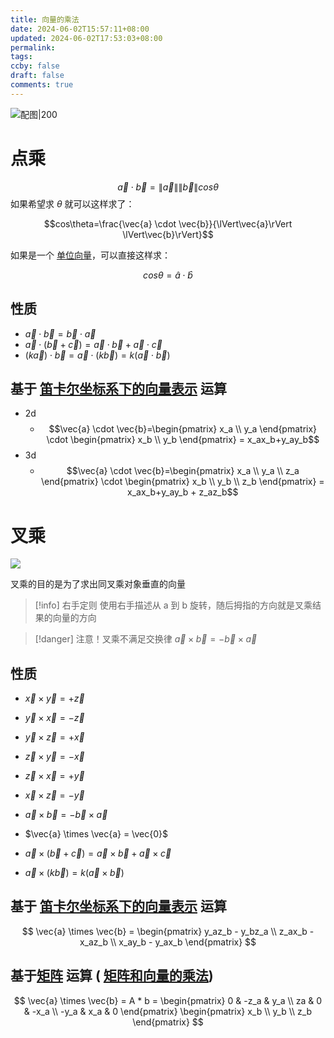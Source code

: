 ```yaml
---
title: 向量的乘法
date: 2024-06-02T15:57:11+08:00
updated: 2024-06-02T17:53:03+08:00
permalink: 
tags: 
ccby: false
draft: false
comments: true
---
```



![配图|200](https://cdn.iceprosurface.com/upload/md/Pasted%20image%2020240602155752.png)

# 点乘


$$\vec{a} \cdot \vec{b}= \lVert\vec{a}\rVert \lVert\vec{b}\rVert cos\theta$$
如果希望求 $\theta$ 就可以这样求了：

$$cos\theta=\frac{\vec{a} \cdot \vec{b}}{\lVert\vec{a}\rVert \lVert\vec{b}\rVert}$$

如果是一个 [单位向量](单位向量.md)，可以直接这样求：

$$cos\theta= \hat{a} \cdot \hat{b} $$

## 性质

+ $\vec{a} \cdot \vec{b}=\vec{b} \cdot \vec{a}$
+ $\vec{a} \cdot (\vec{b} + \vec{c})=\vec{a} \cdot \vec{b} + \vec{a} \cdot \vec{c}$
+ $(k\vec{a}) \cdot \vec{b}=\vec{a} \cdot (k\vec{b})=k(\vec{a} \cdot \vec{b})$

## 基于 [笛卡尔坐标系下的向量表示](笛卡尔坐标系下的向量表示.md) 运算

+ 2d
	+ $$\vec{a} \cdot \vec{b}=\begin{pmatrix} x_a \\ y_a \end{pmatrix} \cdot \begin{pmatrix} x_b \\ y_b \end{pmatrix} = x_ax_b+y_ay_b$$
+ 3d
	+ $$\vec{a} \cdot \vec{b}=\begin{pmatrix} x_a \\ y_a \\ z_a \end{pmatrix} \cdot \begin{pmatrix} x_b \\ y_b \\ z_b \end{pmatrix} = x_ax_b+y_ay_b + z_az_b$$


# 叉乘

![](https://cdn.iceprosurface.com/upload/md/Pasted%20image%2020240602164544.png)

叉乘的目的是为了求出同叉乘对象垂直的向量

> [!info] 右手定则
> 使用右手描述从 a 到 b 旋转，随后拇指的方向就是叉乘结果的向量的方向


> [!danger] 注意！叉乘不满足交换律
>  $\vec{a} \times \vec{b} = -\vec{b} \times \vec{a}$

## 性质

+ $\vec{x} \times \vec{y} = + \vec{z}$
+ $\vec{y} \times \vec{x} = - \vec{z}$
+ $\vec{y} \times \vec{z} = + \vec{x}$
+ $\vec{z} \times \vec{y} = - \vec{x}$
+ $\vec{z} \times \vec{x} = + \vec{y}$
+ $\vec{x} \times \vec{z} = - \vec{y}$


+ $\vec{a} \times \vec{b} = -\vec{b} \times \vec{a}$
+ $\vec{a} \times \vec{a} = \vec{0}$
+ $\vec{a} \times (\vec{b} + \vec{c}) = \vec{a} \times \vec{b} + \vec{a}\times\vec{c}$
+ $\vec{a} \times (k\vec{b}) = k(\vec{a} \times \vec{b})$

## 基于 [笛卡尔坐标系下的向量表示](笛卡尔坐标系下的向量表示.md) 运算

$$
\vec{a} \times \vec{b} = \begin{pmatrix}
y_az_b - y_bz_a \\
z_ax_b - x_az_b \\
x_ay_b - y_ax_b
\end{pmatrix}
$$

## 基于[矩阵](矩阵) 运算 ( [矩阵和向量的乘法](矩阵和向量的乘法.md))

$$
\vec{a} \times \vec{b} = A * b =
\begin{pmatrix}
 0 & -z_a & y_a \\
za & 0 & -x_a \\
-y_a & x_a & 0
\end{pmatrix}
\begin{pmatrix}
x_b \\
y_b \\
z_b
\end{pmatrix}
$$
